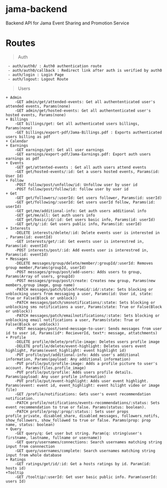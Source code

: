 # jama-backend
 Backend API for Jama Event Sharing and Promotion Service


# Routes
> Auth

     - auth/auth0/ : Auth0 authentication route
     - auth/auth0/callback : Redirect link after auth is verified by auth0
     - auth/login : Login Page
     - auth/logout: Logout Route

> Users

    + Admin
        -GET admin/get/attended-events: Get all authententicated user's attended events, Params(none)
        -GET admin/get/hosted-events: Get all authententicated user's hosted events, Params(none)
    + Billings
        -GET billings/get: Get all authenticated users billings, Params(none)
        -GET billings/export-pdf/Jama-Billings.pdf : Exports authenticated users billing as pdf
    + Calendar
    + Earnings
        -GET earnings/get: Get all user earnings
        -GET earnings/export-pdf/Jama-Earnings.pdf: Export auth users earnings as pdf
    + Events 
        -GET get/attented-events : Get all auth users attend events
        -GET get/hosted-events/:id: Get a users hosted events, Params(id: User Id)
    + Follow
        -POST follow/post/unfollow/id: Unfollow user by user id
        -POST follow/post/follow/id: follow user by user id
    + Get
        -GET get/followers/:userId: Get users follower, Params(id: userId)
        -GET get/following/:userId: Get users userId follow, Params(id: userId)
        -GET get/me/additional-info: Get auth users additional info
        -GET get/me/all: Get auth users info
        -GET get/basic/id/:id: Get users basic info, Params(id: userId)
        -GET get/q/:id: Get users public info, Params(id: userId)
    + Interests
        -DELETE interests/delete/:id: Delete events user is interested in , Params(id: eventId)
        -GET interests/get/:id: Get events user is interestred in, Params(id: eventId)
        -POST interests/post/:id: Add events user is interestred in, Params(id: eventId)
    + Messages
        -DELETE messages/group/delete/member/:groupId/:userId: Removes group member,Params(groupId, userId)
        -POST messages/group/post/add-users: Adds users to group, Params(Array of users, groupId)
        -POST messages/group/post/create: Creates new group, Params(new members,group image, goup name)
        -PATCH messages/patch/blockfromid/:id/:state: Sets blocking or unblocking users from messaging a user, Params(id: User id, state: True or False(Block or unblock))
        -PATCH messages/patch/smsnotifications/:state: Sets blocking or unblocking sms notifications a user, Params(state: True or False(Block or unblock))
        -PATCH messages/patch/emailnotifications/:state: Sets blocking or unblocking email notifications a user, Params(state: True or False(Block or unblock))
        -POST messages/post/send-message-to-user: Sends messages from user id to user id, Params(id*: RecieverId, text*: message, attatchments)
    + Profile
        -DELETE profile/delete/profile-image: Deletes users profile image
        -DELETE profile/delete/event-highlight: Deletes users event highlight, Params(event_highlight: event highlight id)
        -PUT profile/put/additional-info: Adds user's additional information, Params(payload: Any additional information)
        -PUT profile/put/profile-image: Adds a profile picture to user's account. Params(files.profile_image)
        -PUT profile/put/profile: Adds users profile details. Params(payload: Any user profile information)
        -PUT profile/put/event-highlight: Adds user event highlight. Params(event: event id, event_highlight: event hilight video or image file)
        -GET /profile/notifications: Gets user's event recommendation notification.
        -PATCH profile/notifications/events-recommendations/:status: Sets event recommendation to true or false. Params(status: boolean).
        -PATCH profile/prop/:prop/:status:: Sets user props profile_private, disabled_share, disabled_messages, followers_notifs, show_followers, show_followed to true or false. Params(prop: prop name, status: boolean)
    + Query
        -GET query/q: Get user but string. Param(q: string(user's firstname, lastname, fullname or username))
        -GET query/usernames/connections: Search usernames matching string input from connnection
        -GET query/usernames/complete: Search usernames matching string input from whole database
    + Ratings
        -GET ratings/get/id/:id: Get a hosts ratings by id. Param(id: hosts id)
    +Tooltip
        -GET /tooltip/:userId: Get user basic public info. Param(userId: users Id)
